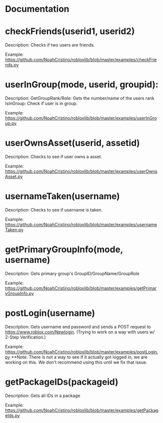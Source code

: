 # Documentation
# checkFriends(userid1, userid2)

Description: Checks if two users are friends. 

Example: https://github.com/NoahCristino/robloxlib/blob/master/examples/checkFriends.py

# userInGroup(mode, userid, groupid):

Description: GetGroupRank/Role: Gets the number/name of the users rank IsInGroup: Check if user is in group. 

Example: https://github.com/NoahCristino/robloxlib/blob/master/examples/userInGroup.py
# userOwnsAsset(userid, assetid)

Description: Checks to see if user owns a asset.

Example: https://github.com/NoahCristino/robloxlib/blob/master/examples/userOwnsAsset.py

# usernameTaken(username)

Description: Checks to see if username is taken.

Example: https://github.com/NoahCristino/robloxlib/blob/master/examples/usernameTaken.py

# getPrimaryGroupInfo(mode, username)

Description: Gets primary group's GroupID/GroupName/GroupRole

Example: https://github.com/NoahCristino/robloxlib/blob/master/examples/getPrimaryGroupInfo.py

# postLogin(username)

Description: Gets username and password and sends a POST request to https://www.roblox.com/Newlogin. (Trying to work on a way with users w/ 2-Step Verification.)

Example: https://github.com/NoahCristino/robloxlib/blob/master/examples/postLogin.py
**Note: There is not a way to see if it actually got logged in, we are working on this. We don't recommend using this until we fix that issue.

# getPackageIDs(packageid)

Description: Gets all IDs in a package

Example: https://github.com/NoahCristino/robloxlib/blob/master/examples/getPackageIds.py

